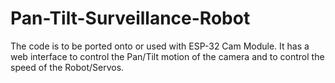 # Pan-Tilt-Surveillance-Robot
The code is to be ported onto or used with ESP-32 Cam Module.
It has a web interface to control the Pan/Tilt motion of the camera and to control the speed of the Robot/Servos.
